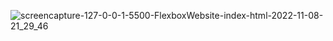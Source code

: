 ![screencapture-127-0-0-1-5500-FlexboxWebsite-index-html-2022-11-08-21_29_46](https://user-images.githubusercontent.com/81925500/200646337-808ce4e2-d3c3-4017-bdc6-1ee6b4c3e2ff.png)
